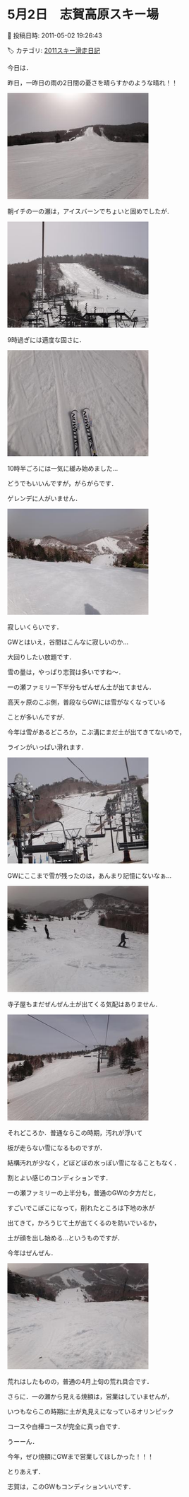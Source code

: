 # 5月2日　志賀高原スキー場

📅 投稿日時: 2011-05-02 19:26:43

🏷️ カテゴリ: [2011スキー滑走日記](ca488c98cfb9169941c3e73770dcefb56.md)

今日は．


昨日，一昨日の雨の2日間の憂さを晴らすかのような晴れ！！




![8ddd2fb1aa2a22ea142019d8526e44b9.jpg](images/8ddd2fb1aa2a22ea142019d8526e44b9.jpg)







朝イチの一の瀬は，アイスバーンでちょいと固めでしたが．




![52ec44c5c0ad3573c3c6deb44b700577.jpg](images/52ec44c5c0ad3573c3c6deb44b700577.jpg)




9時過ぎには適度な固さに．




![ce1c227b4a4709880c9df5c16773f23e.jpg](images/ce1c227b4a4709880c9df5c16773f23e.jpg)




10時半ごろには一気に緩み始めました…





どうでもいいんですが，がらがらです．


ゲレンデに人がいません．




![47c667ec3f4f460c5aeb9aa9496d48a5.jpg](images/47c667ec3f4f460c5aeb9aa9496d48a5.jpg)




寂しいくらいです．


GWとはいえ，谷間はこんなに寂しいのか…


大回りしたい放題です．





雪の量は，やっぱり志賀は多いですね～．


一の瀬ファミリー下半分もぜんぜん土が出てません．





高天ヶ原のこぶ側，普段ならGWには雪がなくなっている


ことが多いんですが．


今年は雪があるどころか，こぶ溝にまだ土が出てきてないので，


ラインがいっぱい滑れます．




![b3bab8e84be84bc15a8601740cda7206.jpg](images/b3bab8e84be84bc15a8601740cda7206.jpg)




GWにここまで雪が残ったのは，あんまり記憶にないなぁ…




![3c6b6aa185661147ca9ab37058b8645d.jpg](images/3c6b6aa185661147ca9ab37058b8645d.jpg)







寺子屋もまだぜんぜん土が出てくる気配はありません．




![b207bc462c8b35ac772585180bef89cd.jpg](images/b207bc462c8b35ac772585180bef89cd.jpg)




それどころか．普通ならこの時期，汚れが浮いて


板が走らない雪になるものですが．


結構汚れが少なく，どぼどぼの水っぽい雪になることもなく．


割とよい感じのコンディションです．





一の瀬ファミリーの上半分も，普通のGWの夕方だと，


すごいでこぼこになって，削れたところは下地の氷が


出てきて，かろうじて土が出てくるのを防いでいるか，


土が顔を出し始める…というものですが．


今年はぜんぜん．




![90bb1b3db7ca3500da201d36d5a1a57e.jpg](images/90bb1b3db7ca3500da201d36d5a1a57e.jpg)




荒れはしたものの，普通の4月上旬の荒れ具合です．





さらに．一の瀬から見える焼額は，営業はしていませんが，


いつもならこの時期に土が丸見えになっているオリンピック


コースや白樺コースが完全に真っ白です．


うーーん．


今年，ぜひ焼額にGWまで営業してほしかった！！！





とりあえず．


志賀は，このGWもコンディションいいです．
